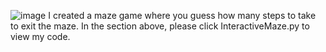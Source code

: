 ![image](https://github.com/user-attachments/assets/0063a7e9-6464-49df-a6ab-5fb190236209)
I created a maze game where you guess how many steps to take to exit the maze. 
In the section above, please click InteractiveMaze.py to view my code.
